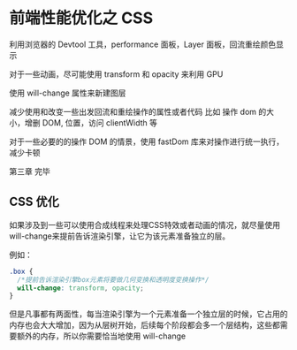 # 前端性能优化之 CSS

利用浏览器的 Devtool 工具，performance 面板，Layer 面板，回流重绘颜色显示

对于一些动画，尽可能使用 transform 和 opacity 来利用 GPU

使用 will-change 属性来新建图层

减少使用和改变一些出发回流和重绘操作的属性或者代码
比如 操作 dom 的大小，增删 DOM, 位置，访问 clientWidth 等

对于一些必要的的操作 DOM 的情景，使用 fastDom 库来对操作进行统一执行，减少卡顿

第三章 完毕

## CSS 优化

如果涉及到一些可以使用合成线程来处理CSS特效或者动画的情况，就尽量使用will-change来提前告诉渲染引擎，让它为该元素准备独立的层。

例如：

```css
.box {
  /*提前告诉渲染引擎box元素将要做几何变换和透明度变换操作*/
  will-change: transform, opacity;
}
```

但是凡事都有两面性，每当渲染引擎为一个元素准备一个独立层的时候，它占用的内存也会大大增加，因为从层树开始，后续每个阶段都会多一个层结构，这些都需要额外的内存，所以你需要恰当地使用 will-change

